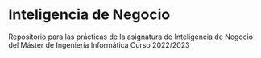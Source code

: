# Inteligencia de Negocio
Repositorio para las prácticas de la asignatura de Inteligencia de Negocio del Máster de Ingeniería Informática
Curso 2022/2023

